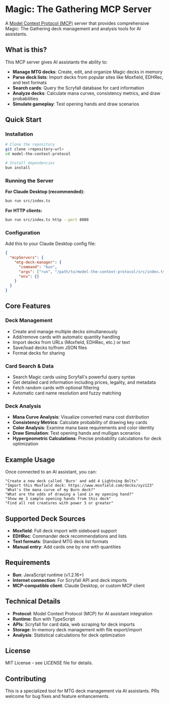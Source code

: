 # Magic: The Gathering MCP Server

A [Model Context Protocol (MCP)](https://modelcontextprotocol.io) server that provides comprehensive Magic: The Gathering deck management and analysis tools for AI assistants.

## What is this?

This MCP server gives AI assistants the ability to:
- **Manage MTG decks**: Create, edit, and organize Magic decks in memory
- **Parse deck lists**: Import decks from popular sites like Moxfield, EDHRec, and text formats
- **Search cards**: Query the Scryfall database for card information
- **Analyze decks**: Calculate mana curves, consistency metrics, and draw probabilities
- **Simulate gameplay**: Test opening hands and draw scenarios

## Quick Start

### Installation

```bash
# Clone the repository
git clone <repository-url>
cd model-the-context-protocol

# Install dependencies
bun install
```

### Running the Server

**For Claude Desktop (recommended):**
```bash
bun run src/index.ts
```

**For HTTP clients:**
```bash
bun run src/index.ts http --port 8080
```

### Configuration

Add this to your Claude Desktop config file:

```json
{
  "mcpServers": {
    "mtg-deck-manager": {
      "command": "bun",
      "args": ["run", "/path/to/model-the-context-protocol/src/index.ts"],
      "env": {}
    }
  }
}
```

## Core Features

### Deck Management
- Create and manage multiple decks simultaneously
- Add/remove cards with automatic quantity handling
- Import decks from URLs (Moxfield, EDHRec, etc.) or text
- Save/load decks to/from JSON files
- Format decks for sharing

### Card Search & Data
- Search Magic cards using Scryfall's powerful query syntax
- Get detailed card information including prices, legality, and metadata
- Fetch random cards with optional filtering
- Automatic card name resolution and fuzzy matching

### Deck Analysis
- **Mana Curve Analysis**: Visualize converted mana cost distribution
- **Consistency Metrics**: Calculate probability of drawing key cards
- **Color Analysis**: Examine mana base requirements and color identity
- **Draw Simulation**: Test opening hands and mulligan scenarios
- **Hypergeometric Calculations**: Precise probability calculations for deck optimization

## Example Usage

Once connected to an AI assistant, you can:

```
"Create a new deck called 'Burn' and add 4 Lightning Bolts"
"Import this Moxfield deck: https://www.moxfield.com/decks/xyz123"
"What's the mana curve of my Burn deck?"
"What are the odds of drawing a land in my opening hand?"
"Show me 3 sample opening hands from this deck"
"Find all red creatures with power 3 or greater"
```

## Supported Deck Sources

- **Moxfield**: Full deck import with sideboard support
- **EDHRec**: Commander deck recommendations and lists
- **Text formats**: Standard MTG deck list formats
- **Manual entry**: Add cards one by one with quantities

## Requirements

- **Bun**: JavaScript runtime (v1.2.16+)
- **Internet connection**: For Scryfall API and deck imports
- **MCP-compatible client**: Claude Desktop, or custom MCP client

## Technical Details

- **Protocol**: Model Context Protocol (MCP) for AI assistant integration
- **Runtime**: Bun with TypeScript
- **APIs**: Scryfall for card data, web scraping for deck imports
- **Storage**: In-memory deck management with file export/import
- **Analysis**: Statistical calculations for deck optimization

## License

MIT License - see LICENSE file for details.

## Contributing

This is a specialized tool for MTG deck management via AI assistants. PRs welcome for bug fixes and feature enhancements.
